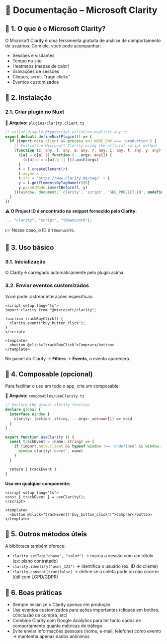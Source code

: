 # 📘 Documentação – Microsoft Clarity

## 🔹 1. O que é o Microsoft Clarity?

O Microsoft Clarity é uma ferramenta gratuita de análise de comportamento de usuários.
Com ele, você pode acompanhar:

- Sessões e visitantes
- Tempo no site
- Heatmaps (mapas de calor)
- Gravações de sessões
- Cliques, scroll, "rage clicks"
- Eventos customizados

## 🔹 2. Instalação

### 2.1. Criar plugin no Nuxt

📁 **Arquivo:** `plugins/clarity.client.ts`

```typescript
/* eslint-disable @typescript-eslint/no-explicit-any */
export default defineNuxtPlugin(() => {
  if (import.meta.client && process.env.NODE_ENV === 'production') {
    // Initialize Microsoft Clarity using the official script method
    (function (c: any, l: any, a: any, r: any, i: any, t: any, y: any) {
      c[a] = c[a] || function (...args: any[]) {
        (c[a].q = c[a].q || []).push(args)
      }
      t = l.createElement(r)
      t.async = 1
      t.src = 'https://www.clarity.ms/tag/' + i
      y = l.getElementsByTagName(r)[0]
      y.parentNode.insertBefore(t, y)
    })(window, document, 'clarity', 'script', 'SEU_PROJECT_ID', undefined, undefined)
  }
})
```

⚠️ **O Project ID é encontrado no snippet fornecido pelo Clarity:**

```javascript
... "clarity", "script", "t8ownucnt6");
```

👉 Nesse caso, o ID é `t8ownucnt6`.

## 🔹 3. Uso básico

### 3.1. Inicialização

O Clarity é carregado automaticamente pelo plugin acima.

### 3.2. Enviar eventos customizados
Você pode rastrear interações específicas:

```vue
<script setup lang="ts">
import clarity from "@microsoft/clarity";

function trackBuyClick() {
  clarity.event("buy_button_click");
}
</script>

<template>
  <button @click="trackBuyClick">Comprar</button>
</template>
```

No painel do Clarity → **Filters** → **Events**, o evento aparecerá.

## 🔹 4. Composable (opcional)

Para facilitar o uso em todo o app, crie um composable:

📁 **Arquivo:** `composables/useClarity.ts`

```typescript
// Declare the global clarity function
declare global {
  interface Window {
    clarity: (action: string, ...args: unknown[]) => void
  }
}

export function useClarity () {
  const trackEvent = (name: string) => {
    if (import.meta.client && typeof window !== 'undefined' && window.clarity) {
      window.clarity('event', name)
    }
  }

  return { trackEvent }
}
```

**Uso em qualquer componente:**

```vue
<script setup lang="ts">
const { trackEvent } = useClarity();
</script>

<template>
  <button @click="trackEvent('buy_button_click')">Comprar</button>
</template>
```

## 🔹 5. Outros métodos úteis

A biblioteca também oferece:

- `clarity.setTag("chave", "valor")` → marca a sessão com um rótulo (ex: plano contratado)
- `clarity.identify("user_123")` → identifica o usuário (ex: ID do cliente)
- `clarity.consent(true|false)` → define se a coleta pode ou não ocorrer (útil com LGPD/GDPR)

## 🔹 6. Boas práticas

- Sempre inicialize o Clarity apenas em produção
- Use eventos customizados para ações importantes (cliques em botões, conclusão de compra, etc)
- Combine Clarity com Google Analytics para ter tanto dados de comportamento quanto métricas de tráfego
- Evite enviar informações pessoais (nome, e-mail, telefone) como evento → mantenha apenas dados anônimos